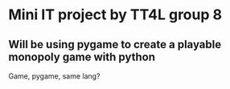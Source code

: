<h1 >Mini IT project by TT4L group 8</h1>

<h2>Will be using pygame to create a playable monopoly game with python</h2>
<p align="left">Game, pygame, same lang? </p>


